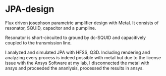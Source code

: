 # JPA-design
Flux driven josephson parametric amplifier design with Metal. It consists of resonator, SQUID, capacitor and a pumpline.

Resonator is short-circuited to ground by dc-SQUID and capacitively coupled to the transmission line.

I analyzed and simulated JPA with HFSS, Q3D. Including rendering and analyzing every process is indeed possible with metal
but due to the license issue with the Ansys Software at my lab, I disconnected the metal with ansys and proceeded the ananlysis, processed the results in ansys.
